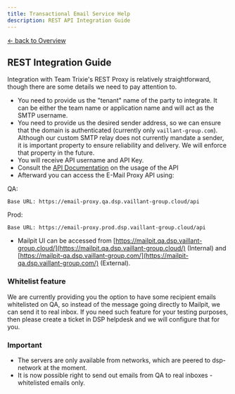 ```yaml
---
title: Transactional Email Service Help
description: REST API Integration Guide
---
```


[&larr; back to Overview](/email)

## REST Integration Guide
Integration with Team Trixie's REST Proxy is relatively straightforward, though there are some details we need to pay attention to.

* You need to provide us the "tenant" name of the party to integrate. It can be either the team name or application name and will act as the SMTP username.
* You need to provide us the desired sender address, so we can ensure that the domain is authenticated (currently only `vaillant-group.com`). Although our custom SMTP relay does not currently mandate a sender, it is important property to ensure reliability and delivery. We will enforce that property in the future.
* You will receive API username and API Key.
* Consult the [API Documentation](api-documentation.html) on the usage of the API
* Afterward you can access the E-Mail Proxy API using:

QA:
```
Base URL: https://email-proxy.qa.dsp.vaillant-group.cloud/api
```
Prod:
```
Base URL: https://email-proxy.prod.dsp.vaillant-group.cloud/api
```

* Mailpit UI can be accessed from [https://mailpit.qa.dsp.vaillant-group.cloud/](https://mailpit.qa.dsp.vaillant-group.cloud/) (Internal) and [https://mailpit-qa.dsp.vaillant-group.com/](https://mailpit-qa.dsp.vaillant-group.com/) (External).

### Whitelist feature
We are currently providing you the option to have some recipient emails whitelisted on QA, so instead of the message going directly to Mailpit, we can send it to real inbox.
If you need such feature for your testing purposes, then please create a ticket in DSP helpdesk and we will configure that for you.

### Important 
* The servers are only available from networks, which are peered to dsp-network at the moment.
* It is now possible right to send out emails from QA to real inboxes - whitelisted emails only.